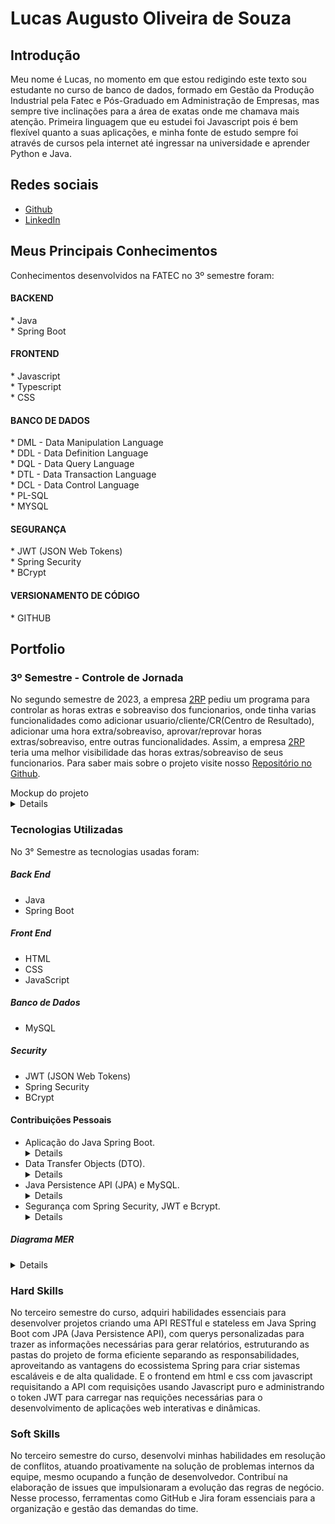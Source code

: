 # Lucas Augusto Oliveira de Souza

## Introdução
Meu nome é Lucas, no momento em que estou redigindo este texto sou estudante no curso de banco de dados, formado em Gestão da Produção Industrial pela Fatec e Pós-Graduado em Administração de Empresas, mas sempre tive inclinações para a área de exatas onde me chamava mais atenção. Primeira linguagem que eu estudei foi Javascript pois é bem flexível quanto a suas aplicações, e minha fonte de estudo sempre foi através de cursos pela internet até ingressar na universidade e aprender Python e Java. 

## Redes sociais
* [Github](https://github.com/LucasOliveira321)
* [LinkedIn](https://www.linkedin.com/in/lucas-augusto-oliveira/)

## Meus Principais Conhecimentos
Conhecimentos desenvolvidos na FATEC no 3º semestre foram:
<h4>BACKEND</h4>
* Java </br>
* Spring Boot </br>
<h4>FRONTEND</h4>
* Javascript </br>
* Typescript </br>
* CSS </br>
<h4>BANCO DE DADOS</h4>
* DML - Data Manipulation Language </br>
* DDL - Data Definition Language </br>
* DQL - Data Query Language </br>
* DTL - Data Transaction Language </br>
* DCL - Data Control Language </br>
* PL-SQL </br>
* MYSQL </br>
<h4>SEGURANÇA</h4>
* JWT (JSON Web Tokens) </br>
* Spring Security </br>
* BCrypt </br>
<h4>VERSIONAMENTO DE CÓDIGO</h4>
* GITHUB </br>

## Portfolio
### 3º Semestre - Controle de Jornada
No segundo semestre de 2023, a empresa [2RP](https://2rpnet.com.br/) pediu um programa para controlar as horas extras e sobreaviso dos funcionarios, onde tinha varias funcionalidades como adicionar usuario/cliente/CR(Centro de Resultado), adicionar uma hora extra/sobreaviso, aprovar/reprovar horas extras/sobreaviso, entre outras funcionalidades. Assim, a empresa [2RP](https://2rpnet.com.br/) teria uma melhor visibilidade das horas extras/sobreaviso de seus funcionarios. Para saber mais sobre o projeto visite nosso [Repositório no Github](https://github.com/LukasFernando/FATEC-API-3_Semestre-Dragon).

<div> Mockup do projeto </div>
<details>
 
 ![2023-10-03-22-48-40](https://github.com/dragonfatec/Projeto-web/assets/94874696/78bfbdb7-6a59-4ebf-8093-bcbd70001a35)

</details>

### Tecnologias Utilizadas
No 3° Semestre as tecnologias usadas foram: 
##### **Back End**
  * Java
  * Spring Boot
##### **Front End** 
  * HTML
  * CSS
  * JavaScript
##### **Banco de Dados** 
  * MySQL
##### **Security**
  * JWT (JSON Web Tokens)
  * Spring Security
  * BCrypt
  
#### Contribuições Pessoais
* Aplicação do Java Spring Boot. <details> Durante o terceiro semestre da faculdade, desenvolvi com meu grupo uma Aplicação WEB em Java Spring Boot, onde tive que aprender a utilizar o framework e suas dependencias, e comunicação entre backend e frontend assim como o aperfeiçoamento das querys no banco de dados. </details>
* Data Transfer Objects (DTO). <details> Utilizamos no backend padrões de transporte de dados entre diferentes componentes, ajudando não só na criação de novas entidades como na validação dos dados usando o Validation do Jakarta. </details>
* Java Persistence API (JPA) e MySQL. <details> O JPA foi uma das ferramentas que utilizamos e ajudei a aplicar no projeto, além de utilizar as funções padrões do JPA como save, findById, findAll, adicionei querys personalizadas com métodos de consulta por convenção usando o padrão de escrita do método como por exemplo findByStatusAndTipo(String status, String tipo), e até mesmo fazendo com querys nativa do MySql usando o nativeQuery, para usar usar em endpoints com funções específicas. </details>
* Segurança com Spring Security, JWT e Bcrypt. <details> Como camada de segurança apliquei o Spring Security criando as classes de configuração e interceptando as requisições no servlet verificando se o header possuí o Authorization com o JWT válido. E para melhorar a segurança da aplicação adicionei o Bcrypt para criptografar a senha no banco dados, seguindo boas práticas do projeto. </details>

##### Diagrama MER 
<details>

![image](https://github.com/dragonfatec/Projeto-web/assets/107444159/63630370-4875-4d81-932c-e9126994a1b0)

</details>

### Hard Skills
No terceiro semestre do curso, adquiri habilidades essenciais para desenvolver projetos criando uma API RESTful e 
stateless em Java Spring Boot com JPA (Java Persistence API), com querys personalizadas para trazer as informações 
necessárias para gerar relatórios, estruturando as pastas do projeto de forma eficiente separando as responsabilidades, 
aproveitando as vantagens do ecossistema Spring para criar sistemas escaláveis e de alta qualidade. E o frontend em 
html e css com javascript requisitando a API com requisições usando Javascript puro e administrando o token JWT para
carregar nas requições necessárias para o desenvolvimento de aplicações web interativas e dinâmicas.

### Soft Skills
No terceiro semestre do curso, desenvolvi minhas habilidades em resolução de conflitos, atuando proativamente na 
solução de problemas internos da equipe, mesmo ocupando a função de desenvolvedor. Contribuí na elaboração de 
issues que impulsionaram a evolução das regras de negócio. Nesse processo, ferramentas como GitHub e Jira foram 
essenciais para a organização e gestão das demandas do time.